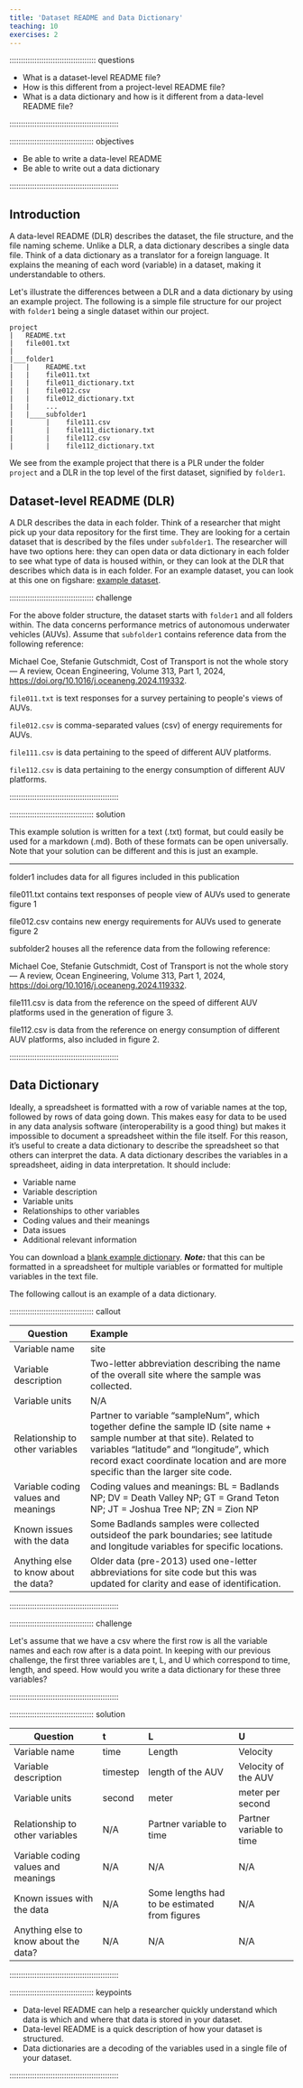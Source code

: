 ```yaml
---
title: 'Dataset README and Data Dictionary'
teaching: 10
exercises: 2
---
```


:::::::::::::::::::::::::::::::::::::: questions 

- What is a dataset-level README file?
- How is this different from a project-level README file?
- What is a data dictionary and how is it different from a data-level README file?

::::::::::::::::::::::::::::::::::::::::::::::::

::::::::::::::::::::::::::::::::::::: objectives

- Be able to write a data-level README
- Be able to write out a data dictionary

::::::::::::::::::::::::::::::::::::::::::::::::

## Introduction

A data-level README (DLR) describes the dataset, the file structure, and the file naming scheme. 
Unlike a DLR, a data dictionary describes a single data file. Think of a data dictionary as a 
translator for a foreign language. It explains the meaning of each word (variable) in a dataset, 
making it understandable to others.

Let's illustrate the differences between a DLR and a data dictionary by using an example project.
The following is a simple file structure for our project with ```folder1``` being a single dataset
within our project.

```
project
|   README.txt
|   file001.txt
|
|___folder1
|   |    README.txt
|   |    file011.txt
|   |    file011_dictionary.txt
|   |    file012.csv
|   |    file012_dictionary.txt
|   |    ...
|   |____subfolder1
|        |    file111.csv
|        |    file111_dictionary.txt
|        |    file112.csv
|        |    file112_dictionary.txt
```

We see from the example project that there is a PLR under the folder ```project``` and a DLR in the top
level of the first dataset, signified by ```folder1```.

## Dataset-level README (DLR)

A DLR describes the data in each folder. Think of a researcher that might pick up your data repository
for the first time. They are looking for a certain dataset that is described by the files under ```subfolder1```.
The researcher will have two options here: they can open data or data dictionary in each folder to see what type
of data is housed within, or they can look at the DLR that describes which data is in each folder. For an example
dataset, you can look at this one on figshare: [example dataset](https://doi.org/10.26021/canterburynz.25621830.v1).

::::::::::::::::::::::::::::::::::::: challenge 

For the above folder structure, the dataset starts with ```folder1``` and all folders within. The data concerns
performance metrics of autonomous underwater vehicles (AUVs). Assume that ```subfolder1``` contains reference data 
from the following reference:

Michael Coe, Stefanie Gutschmidt, Cost of Transport is not the whole story — A review, Ocean Engineering,
Volume 313, Part 1, 2024, https://doi.org/10.1016/j.oceaneng.2024.119332.

```file011.txt``` is text responses for a survey pertaining to people's views of AUVs.

```file012.csv``` is comma-separated values (csv) of energy requirements for AUVs.

```file111.csv``` is data pertaining to the speed of different AUV platforms.

```file112.csv``` is data pertaining to the energy consumption of different AUV platforms.

::::::::::::::::::::::::::::::::::::::::::::::::

::::::::::::::::::::::::::::::::::::: solution 

This example solution is written for a text (.txt) format, but could easily be used for a markdown (.md).
Both of these formats can be open universally. Note that your solution can be different and this is just
an example.

--------------------------------------------------------------------------------------------------------

folder1 includes data for all figures included in this publication

file011.txt contains text responses of people view of AUVs used to generate figure 1

file012.csv contains new energy requirements for AUVs used to generate figure 2

subfolder2 houses all the reference data from the following reference:
  
Michael Coe, Stefanie Gutschmidt, Cost of Transport is not the whole story — A review, Ocean Engineering, 
Volume 313, Part 1, 2024, https://doi.org/10.1016/j.oceaneng.2024.119332.

file111.csv is data from the reference on the speed of different AUV platforms used in the generation of 
figure 3.

file112.csv is data from the reference on energy consumption of different AUV platforms, also included in 
figure 2.

::::::::::::::::::::::::::::::::::::::::::::::::

## Data Dictionary

Ideally, a spreadsheet is formatted with a row of variable names
at the top, followed by rows of data going down. This makes easy for data to be
used in any data analysis software (interoperability is a good thing) but makes
it impossible to document a spreadsheet within the file itself. For this reason,
it’s useful to create a data dictionary to describe the spreadsheet so that others
can interpret the data. A data dictionary describes the variables in a spreadsheet, 
aiding in data interpretation. It should include:

- Variable name
- Variable description
- Variable units
- Relationships to other variables
- Coding values and their meanings
- Data issues
- Additional relevant information

You can download a [blank example dictionary](files/Example_DD.txt). ***Note:*** that this can be 
formatted in a spreadsheet for multiple variables or formatted for multiple variables in the text file.

The following callout is an example of a data dictionary.

::::::::::::::::::::::::::::::::::::: callout 

| Question | Example |
| ------- | :------ |
| Variable name | site |
| Variable description | Two-letter abbreviation describing the name of the overall site where the sample was collected. |
| Variable units | N/A |
| Relationship to other variables | Partner to variable “sampleNum”, which together define the sample ID (site name + sample number at that site). Related to variables “latitude” and “longitude”, which record exact coordinate location and are more specific than the larger site code. |
| Variable coding values and meanings | Coding values and meanings: BL = Badlands NP; DV = Death Valley NP; GT = Grand Teton NP; JT = Joshua Tree NP; ZN = Zion NP |
| Known issues with the data | Some Badlands samples were collected outsideof the park boundaries; see latitude and longitude variables for specific locations. |
| Anything else to know about the data? | Older data (pre-2013) used one-letter abbreviations for site code but this was updated for clarity and ease of identification. |

::::::::::::::::::::::::::::::::::::::::::::::::

::::::::::::::::::::::::::::::::::::: challenge 

Let's assume that we have a csv where the first row is all the variable names and each row after is a data point.
In keeping with our previous challenge, the first three variables are t, L, and U which correspond to time, length,
and speed. How would you write a data dictionary for these three variables?

::::::::::::::::::::::::::::::::::::::::::::::::

::::::::::::::::::::::::::::::::::::: solution 

| Question | t | L | U |
| ------- | :--- | :--- | :--- |
| Variable name | time | Length | Velocity |
| Variable description | timestep | length of the AUV | Velocity of the AUV |
| Variable units | second | meter | meter per second |
| Relationship to other variables | N/A | Partner variable to time | Partner variable to time
| Variable coding values and meanings | N/A | N/A | N/A |
| Known issues with the data | N/A | Some lengths had to be estimated from figures | N/A |
| Anything else to know about the data? | N/A | N/A | N/A |

::::::::::::::::::::::::::::::::::::::::::::::::

::::::::::::::::::::::::::::::::::::: keypoints 

- Data-level README can help a researcher quickly understand which data is which and
where that data is stored in your dataset.
- Data-level README is a quick description of how your dataset is structured.
- Data dictionaries are a decoding of the variables used in a single file of your
dataset.

::::::::::::::::::::::::::::::::::::::::::::::::

